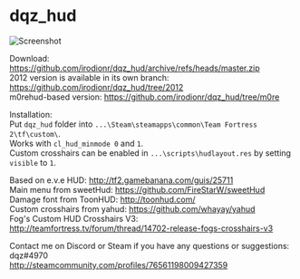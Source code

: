 # dqz_hud

![Screenshot](https://i.imgur.com/7fHRgTb.jpg)

Download: https://github.com/irodionr/dqz_hud/archive/refs/heads/master.zip  
2012 version is available in its own branch: https://github.com/irodionr/dqz_hud/tree/2012  
m0rehud-based version: https://github.com/irodionr/dqz_hud/tree/m0re

Installation:  
Put `dqz_hud` folder into `...\Steam\steamapps\common\Team Fortress 2\tf\custom\`.  
Works with `cl_hud_minmode 0` and `1`.  
Custom crosshairs can be enabled in `...\scripts\hudlayout.res` by setting `visible` to `1`.

Based on e.v.e HUD: http://tf2.gamebanana.com/guis/25711  
Main menu from sweetHud: https://github.com/FireStarW/sweetHud  
Damage font from ToonHUD: http://toonhud.com/  
Custom crosshairs from yahud: https://github.com/whayay/yahud  
Fog's Custom HUD Crosshairs V3: http://teamfortress.tv/forum/thread/14702-release-fogs-crosshairs-v3  

Contact me on Discord or Steam if you have any questions or suggestions:  
dqz#4970  
http://steamcommunity.com/profiles/76561198009427359
